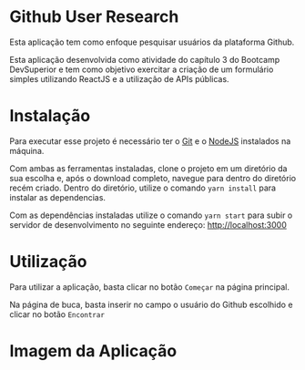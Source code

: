 # Github User Research

Esta aplicação tem como enfoque pesquisar usuários da plataforma Github.

Esta aplicação desenvolvida como atividade do capítulo 3 do Bootcamp DevSuperior e tem como objetivo exercitar a criação de um formulário simples utilizando ReactJS e a utilização de APIs públicas.

# Instalação

Para executar esse projeto é necessário ter o [Git](https://git-scm.com/) e o [NodeJS](https://nodejs.org/en/) instalados na máquina.

Com ambas as ferramentas instaladas, clone o projeto em um diretório da sua escolha e, após o download completo, navegue para dentro do diretório recém criado.
Dentro do diretório, utilize o comando `yarn install` para instalar as dependencias. 

Com as dependências instaladas utilize o comando `yarn start` para subir o servidor de desenvolvimento no seguinte endereço: [http://localhost:3000](http://localhost:3000)

# Utilização
Para utilizar a aplicação, basta clicar no botão `Começar` na página principal.

Na página de buca, basta inserir no campo o usuário do Github escolhido e clicar no botão `Encontrar`

# Imagem da Aplicação